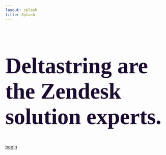 ```yaml
---
layout: splash
title: Splash
---
```


<h1 style="font-size: 5em; font-family: 'Rokkitt'; font-weight: bold; color: #1C0B31; text-align: left; text-shadow: 2px 2px 4px rgb(239, 240, 234);">Deltastring are the Zendesk solution experts.</h1>
<a class = "button" href="https://deltastring.com/about/">begin</a>